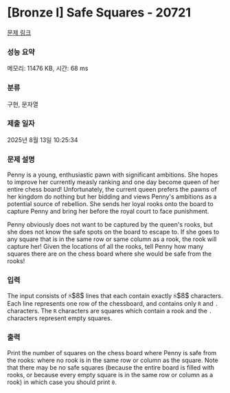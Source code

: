 # [Bronze I] Safe Squares - 20721 

[문제 링크](https://www.acmicpc.net/problem/20721) 

### 성능 요약

메모리: 11476 KB, 시간: 68 ms

### 분류

구현, 문자열

### 제출 일자

2025년 8월 13일 10:25:34

### 문제 설명

<p>Penny is a young, enthusiastic pawn with significant ambitions. She hopes to improve her currently measly ranking and one day become queen of her entire chess board! Unfortunately, the current queen prefers the pawns of her kingdom do nothing but her bidding and views Penny's ambitions as a potential source of rebellion. She sends her loyal rooks onto the board to capture Penny and bring her before the royal court to face punishment.</p>

<p>Penny obviously does not want to be captured by the queen's rooks, but she does not know the safe spots on the board to escape to. If she goes to any square that is in the same row or same column as a rook, the rook will capture her! Given the locations of all the rooks, tell Penny how many squares there are on the chess board where she would be safe from the rooks!</p>

### 입력 

 <p>The input consists of <mjx-container class="MathJax" jax="CHTML" style="font-size: 109%; position: relative;"><mjx-math class="MJX-TEX" aria-hidden="true"><mjx-mn class="mjx-n"><mjx-c class="mjx-c38"></mjx-c></mjx-mn></mjx-math><mjx-assistive-mml unselectable="on" display="inline"><math xmlns="http://www.w3.org/1998/Math/MathML"><mn>8</mn></math></mjx-assistive-mml><span aria-hidden="true" class="no-mathjax mjx-copytext">$8$</span></mjx-container> lines that each contain exactly <mjx-container class="MathJax" jax="CHTML" style="font-size: 109%; position: relative;"><mjx-math class="MJX-TEX" aria-hidden="true"><mjx-mn class="mjx-n"><mjx-c class="mjx-c38"></mjx-c></mjx-mn></mjx-math><mjx-assistive-mml unselectable="on" display="inline"><math xmlns="http://www.w3.org/1998/Math/MathML"><mn>8</mn></math></mjx-assistive-mml><span aria-hidden="true" class="no-mathjax mjx-copytext">$8$</span></mjx-container> characters. Each line represents one row of the chessboard, and contains only <code>R</code> and <code>.</code> characters. The <code>R</code> characters are squares which contain a rook and the <code>.</code> characters represent empty squares.</p>

### 출력 

 <p>Print the number of squares on the chess board where Penny is safe from the rooks: where no rook is in the same row or column as the square. Note that there may be no safe squares (because the entire board is filled with rooks, or because every empty square is in the same row or column as a rook) in which case you should print <code>0</code>.</p>

